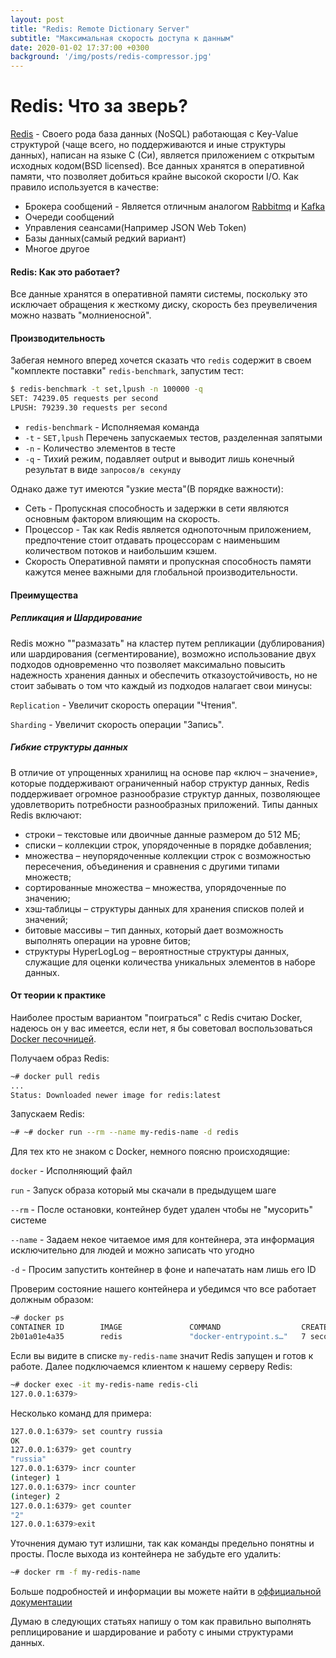 ```yaml
---
layout: post
title: "Redis: Remote Dictionary Server"
subtitle: "Максимальная скорость доступа к данным"
date: 2020-01-02 17:37:00 +0300
background: '/img/posts/redis-compressor.jpg'
---
```

# Redis: Что за зверь?

[Redis](https://redis.io/) - Своего рода база данных (NoSQL) работающая с Key-Value структурой (чаще всего, но 
поддерживаются и иные структуры данных), 
написан на языке С (Си), является приложением с открытым исходных кодом(BSD licensed). Все данных хранятся в 
оперативной памяти, что позволяет добиться крайне высокой скорости I/O. Как правило используется в качестве:
- Брокера сообщений - Является отличным аналогом [Rabbitmq](https://www.rabbitmq.com/) 
и [Kafka](https://kafka.apache.org/)
- Очереди сообщений 
- Управления сеансами(Например JSON Web Token)
- Базы данных(самый редкий вариант) 
- Многое другое

#### Redis: Как это работает?
Все данные хранятся в оперативной памяти системы, поскольку это исключает обращения к жесткому диску, скорость без 
преувеличения можно назвать "молниеносной".

#### Производительность
Забегая немного вперед хочется 
сказать что `redis` содержит в своем "комплекте поставки" `redis-benchmark`, запустим тест:
 
```bash
$ redis-benchmark -t set,lpush -n 100000 -q
SET: 74239.05 requests per second
LPUSH: 79239.30 requests per second
```

- `redis-benchmark` - Исполняемая команда 
- `-t` - `SET,lpush` Перечень запускаемых тестов, разделенная запятыми 
- `-n` - Количество элементов в тесте
- `-q` - Тихий режим, подавляет output и выводит лишь конечный результат в виде `запросов/в секунду`

Однако даже тут имеются "узкие места"(В порядке важности): 
- Сеть - Пропускная способность и задержки в сети являются основным фактором влияющим на скорость.
- Процессор - Так как Redis является однопоточным приложением, предпочтение стоит отдавать процессорам с наименьшим 
количеством потоков и наибольшим кэшем.
- Скорость Оперативной памяти и пропускная способность памяти кажутся менее важными для глобальной производительности.

#### Преимущества

##### Репликация и Шардирование

Redis можно ""размазать" на кластер путем репликации (дублирования) или шардирования (сегментирование), возможно
использование двух подходов одновременно что позволяет максимально повысить надежность хранения данных и обеспечить 
отказоустойчивость, но не стоит забывать о том что каждый из подходов налагает свои минусы: 

`Replication` - Увеличит скорость операции "Чтения".

`Sharding`  - Увеличит скорость операции "Запись".

##### Гибкие структуры данных
В отличие от упрощенных хранилищ на основе пар «ключ – значение», которые поддерживают ограниченный набор структур 
данных, Redis поддерживает огромное разнообразие структур данных, позволяющее удовлетворить потребности разнообразных
приложений. Типы данных Redis включают:

- строки – текстовые или двоичные данные размером до 512 МБ;
- списки – коллекции строк, упорядоченные в порядке добавления;
- множества – неупорядоченные коллекции строк с возможностью пересечения, объединения и сравнения с другими типами множеств;
- сортированные множества – множества, упорядоченные по значению;
- хэш‑таблицы – структуры данных для хранения списков полей и значений;
- битовые массивы – тип данных, который дает возможность выполнять операции на уровне битов;
- структуры HyperLogLog – вероятностные структуры данных, служащие для оценки количества уникальных элементов в наборе данных.


#### От теории к практике

Наиболее простым вариантом "поиграться" с Redis считаю Docker, надеюсь он у вас имеется, если нет, я бы 
советовал воспользоваться [Docker песочницей](https://labs.play-with-docker.com/). 

Получаем образ Redis: 

```bash
~# docker pull redis
...
Status: Downloaded newer image for redis:latest
``` 

Запускаем Redis:

```bash
~# ~# docker run --rm --name my-redis-name -d redis
```

Для тех кто не знаком с Docker, немного поясню происходящие: 

`docker` - Исполняющий файл

`run` - Запуск образа который мы скачали в предыдущем шаге

`--rm` - После остановки, контейнер будет удален чтобы не "мусорить" системе

`--name` - Задаем некое читаемое имя для контейнера, эта информация исключительно для людей и можно записать что угодно

`-d` - Просим запустить контейнер в фоне и напечатать нам лишь его ID

Проверим состояние нашего контейнера и убедимся что все работает должным образом: 

```bash
~# docker ps
CONTAINER ID        IMAGE               COMMAND                  CREATED             STATUS              PORTS               NAMES
2b01a01e4a35        redis               "docker-entrypoint.s…"   7 seconds ago       Up 5 seconds        6379/tcp            my-redis-name
```

Если вы видите в списке `my-redis-name` значит Redis запущен и готов к работе. Далее подключаемся клиентом к нашему
серверу Redis:

```bash
~# docker exec -it my-redis-name redis-cli
127.0.0.1:6379>
```

Несколько команд для примера:

```bash
127.0.0.1:6379> set country russia
OK
127.0.0.1:6379> get country
"russia"
127.0.0.1:6379> incr counter
(integer) 1
127.0.0.1:6379> incr counter
(integer) 2
127.0.0.1:6379> get counter
"2"
127.0.0.1:6379>exit
``` 

Уточнения думаю тут излишни, так как команды предельно понятны и просты. После выхода из контейнера не забудьте его 
удалить: 

```bash
~# docker rm -f my-redis-name
```

Больше подробностей и информации вы можете найти в [оффициальной документации](https://redis.io/documentation) 

Думаю в следующих статьях напишу о том как правильно выполнять реплицирование и шардирование и работу с иными 
структурами данных.
